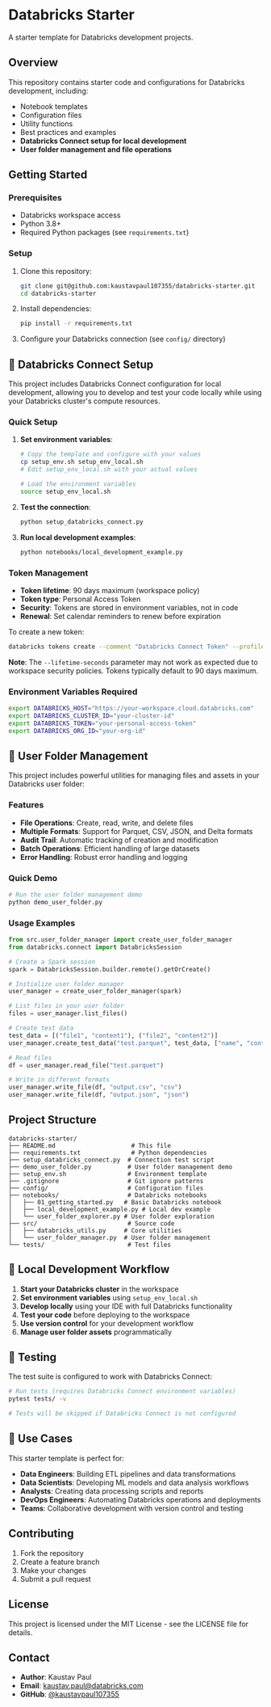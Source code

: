 # Databricks Starter

A starter template for Databricks development projects.

## Overview

This repository contains starter code and configurations for Databricks development, including:
- Notebook templates
- Configuration files
- Utility functions
- Best practices and examples
- **Databricks Connect setup for local development**
- **User folder management and file operations**

## Getting Started

### Prerequisites

- Databricks workspace access
- Python 3.8+
- Required Python packages (see `requirements.txt`)

### Setup

1. Clone this repository:
   ```bash
   git clone git@github.com:kaustavpaul107355/databricks-starter.git
   cd databricks-starter
   ```

2. Install dependencies:
   ```bash
   pip install -r requirements.txt
   ```

3. Configure your Databricks connection (see `config/` directory)

## 🚀 Databricks Connect Setup

This project includes Databricks Connect configuration for local development, allowing you to develop and test your code locally while using your Databricks cluster's compute resources.

### Quick Setup

1. **Set environment variables**:
   ```bash
   # Copy the template and configure with your values
   cp setup_env.sh setup_env_local.sh
   # Edit setup_env_local.sh with your actual values
   
   # Load the environment variables
   source setup_env_local.sh
   ```

2. **Test the connection**:
   ```bash
   python setup_databricks_connect.py
   ```

3. **Run local development examples**:
   ```bash
   python notebooks/local_development_example.py
   ```

### Token Management

- **Token lifetime**: 90 days maximum (workspace policy)
- **Token type**: Personal Access Token
- **Security**: Tokens are stored in environment variables, not in code
- **Renewal**: Set calendar reminders to renew before expiration

To create a new token:
```bash
databricks tokens create --comment "Databricks Connect Token" --profile your-profile
```

**Note**: The `--lifetime-seconds` parameter may not work as expected due to workspace security policies. Tokens typically default to 90 days maximum.

### Environment Variables Required

```bash
export DATABRICKS_HOST="https://your-workspace.cloud.databricks.com"
export DATABRICKS_CLUSTER_ID="your-cluster-id"
export DATABRICKS_TOKEN="your-personal-access-token"
export DATABRICKS_ORG_ID="your-org-id"
```

## 📁 User Folder Management

This project includes powerful utilities for managing files and assets in your Databricks user folder:

### Features

- **File Operations**: Create, read, write, and delete files
- **Multiple Formats**: Support for Parquet, CSV, JSON, and Delta formats
- **Audit Trail**: Automatic tracking of creation and modification
- **Batch Operations**: Efficient handling of large datasets
- **Error Handling**: Robust error handling and logging

### Quick Demo

```bash
# Run the user folder management demo
python demo_user_folder.py
```

### Usage Examples

```python
from src.user_folder_manager import create_user_folder_manager
from databricks.connect import DatabricksSession

# Create a Spark session
spark = DatabricksSession.builder.remote().getOrCreate()

# Initialize user folder manager
user_manager = create_user_folder_manager(spark)

# List files in your user folder
files = user_manager.list_files()

# Create test data
test_data = [("file1", "content1"), ("file2", "content2")]
user_manager.create_test_data("test.parquet", test_data, ["name", "content"])

# Read files
df = user_manager.read_file("test.parquet")

# Write in different formats
user_manager.write_file(df, "output.csv", "csv")
user_manager.write_file(df, "output.json", "json")
```

## Project Structure

```
databricks-starter/
├── README.md                     # This file
├── requirements.txt              # Python dependencies
├── setup_databricks_connect.py  # Connection test script
├── demo_user_folder.py          # User folder management demo
├── setup_env.sh                 # Environment template
├── .gitignore                   # Git ignore patterns
├── config/                      # Configuration files
├── notebooks/                   # Databricks notebooks
│   ├── 01_getting_started.py   # Basic Databricks notebook
│   ├── local_development_example.py # Local dev example
│   └── user_folder_explorer.py # User folder exploration
├── src/                         # Source code
│   ├── databricks_utils.py     # Core utilities
│   └── user_folder_manager.py  # User folder management
└── tests/                       # Test files
```

## 🔧 Local Development Workflow

1. **Start your Databricks cluster** in the workspace
2. **Set environment variables** using `setup_env_local.sh`
3. **Develop locally** using your IDE with full Databricks functionality
4. **Test your code** before deploying to the workspace
5. **Use version control** for your development workflow
6. **Manage user folder assets** programmatically

## 🧪 Testing

The test suite is configured to work with Databricks Connect:
```bash
# Run tests (requires Databricks Connect environment variables)
pytest tests/ -v

# Tests will be skipped if Databricks Connect is not configured
```

## 🎯 Use Cases

This starter template is perfect for:

- **Data Engineers**: Building ETL pipelines and data transformations
- **Data Scientists**: Developing ML models and data analysis workflows
- **Analysts**: Creating data processing scripts and reports
- **DevOps Engineers**: Automating Databricks operations and deployments
- **Teams**: Collaborative development with version control and testing

## Contributing

1. Fork the repository
2. Create a feature branch
3. Make your changes
4. Submit a pull request

## License

This project is licensed under the MIT License - see the LICENSE file for details.

## Contact

- **Author**: Kaustav Paul
- **Email**: kaustav.paul@databricks.com
- **GitHub**: [@kaustavpaul107355](https://github.com/kaustavpaul107355)

